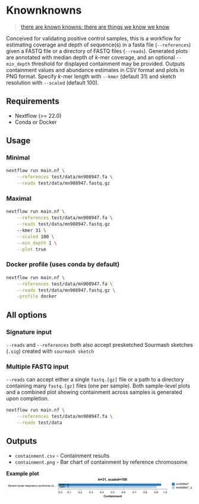 # Knownknowns

> [there are known knowns; there are things we know we know](https://en.wikipedia.org/wiki/There_are_unknown_unknowns)

Conceived for validating positive control samples, this is a workflow for estimating coverage and depth of sequence(s) in a fasta file (`--references`) given a FASTQ file or a directory of FASTQ files (`--reads`). Generated plots are annotated with median depth of *k*-mer coverage, and an optional `--min_depth` threshold for displayed containment may be provided. Outputs containment values and abundance estimates in CSV format and plots in PNG format. Specify *k*-mer length with `--kmer`  (default 31) and sketch resolution with `--scaled` (default 100).

## Requirements

- Nextflow (>= 22.0)
- Conda or Docker

## Usage

### Minimal

```bash
nextflow run main.nf \
    --references test/data/mn908947.fa \
    --reads test/data/mn908947.fastq.gz
```

### Maximal

```bash
nextflow run main.nf \
    --references test/data/mn908947.fa \
    --reads test/data/mn908947.fastq.gz
    --kmer 31 \
    --scaled 100 \
    --min_depth 1 \
    --plot true
```

### Docker profile (uses conda by default)

```bash
nextflow run main.nf \
    --references test/data/mn908947.fa \
    --reads test/data/mn908947.fastq.gz \
    -profile docker
```

## All options



### Signature input

`--reads` and `--references` both also accept presketched Sourmash sketches (`.sig`) created with `sourmash sketch`

### Multiple FASTQ input

`--reads` can accept either a single `fastq.[gz]` file or a path to a directory containing many `fastq.[gz]` files (one per sample). Both sample-level plots and a combined plot showing containment across samples is generated upon completion.

```bash
nextflow run main.nf \
    --references test/data/mn908947.fa \
    --reads test/data
```

## Outputs

- `containment.csv` - Containment results
- `containment.png` - Bar chart of containment by reference chromosome

**Example plot**
![Example containment.png](containment.png "Example containment.png")
